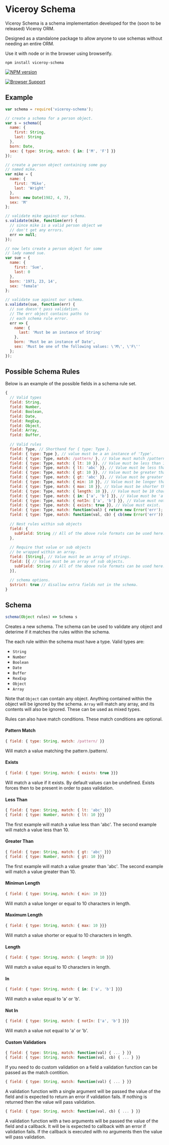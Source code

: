 Viceroy Schema
==============

Viceroy Schema is a schema implementation
developed for the (soon to be released) Viceroy ORM.

Designed as a standalone package to allow anyone
to use schemas without needing an entire ORM.

Use it with node or in the browser using
browserify.

```shell
npm install viceroy-schema
```

[![NPM version](https://badge.fury.io/js/viceroy-schema.png)](http://badge.fury.io/js/viceroy-schema)

[![Browser Support](https://ci.testling.com/Battlefy/Viceroy-Schema.png)](https://ci.testling.com/Battlefy/Viceroy-Schema)

Example
-------
```javascript
var schema = require('viceroy-schema');

// create a schema for a person object.
var s = schema({
  name: {
    first: String,
    last: String
  },
  born: Date,
  sex: { type: String, match: { in: ['M', 'F'] }}
});

// create a person object containing some guy
// named mike.
var mike = {
  name: {
    first: 'Mike',
    last: 'Wright'
  },
  born: new Date(1982, 4, 7),
  sex: 'M'
};

// validate mike against our schema.
s.validate(mike, function(err) {
  // since mike is a valid person object we
  // don't get any errors.
  err => null;
});

// now lets create a person object for some
// lady named sue.
var sue = {
  name: {
    first: 'Sue',
    last: 0
  },
  born: '1971, 23, 14',
  sex: 'female'
};

// validate sue against our schema.
s.validate(sue, function(err) {
  // sue doesn't pass validation.
  // The err object contains paths to
  // each schema rule error.
  err => {
    name: {
      last: 'Must be an instance of String'
    },
    born: 'Must be an instance of Date',
    sex: 'Must be one of the following values: \'M\', \'F\''
  };
});
```

Possible Schema Rules
---------------------
Below is an example of the possible fields in
a schema rule set.

```javascript
{
  // Valid types
  field: String,
  field: Number,
  field: Boolean,
  field: Date,
  field: RegExp,
  field: Object,
  field: Array,
  field: Buffer,
  
  // Valid rules
  field: Type, // Shorthand for { type: Type }.
  field: { type: Type }, // value must be a an instance of 'Type'.
  field: { type: Type, match: /pattern/ }, // Value must match /pattern/.
  field: { type: Type, match: { lt: 10 }}, // Value must be less than 10.
  field: { type: Type, match: { lt: 'abc' }}, // Value must be less than 'abc'.
  field: { type: Type, match: { gt: 10 }}, // Value must be greater than 10.
  field: { type: Type, match: { gt: 'abc' }}, // Value must be greater than 'abc'.
  field: { type: Type, match: { min: 10 }}, // Value must be longer than 10 chars.
  field: { type: Type, match: { max: 10 }}, // Value must be shorter than 10 chars.
  field: { type: Type, match: { length: 10 }}, // Value must be 10 chars in length.
  field: { type: Type, match: { in: ['a', 'b'] }}, // Value must be 'a' or 'b'.
  field: { type: Type, match: { notIn: ['a', 'b'] }}, // Value must not be 'a' or 'b'.
  field: { type: Type, match: { exists: true }}, // Value must exist.
  field: { type: Type, match: function(val) { return new Error('err'); } }, // Value must not cause fn to return an error.
  field: { type: Type, match: function(val, cb) { cb(new Error('err')); } }, // Value must not cause fn to callback with an error.
  
  // Nest rules within sub objects
  field: {
    subField: String // All of the above rule formats can be used here...
  },
  
  // Require that value or sub objects
  // be wrapped within an array.
  field: [String], // Value must be an array of strings.
  field: [{ // Value must be an array of sub objects.
    subField: String // All of the above rule formats can be used here...
  }],
  
  // schema options.
  $strict: true // disallow extra fields not in the schema.
}
```

Schema
-----
```javascript
schema(Object rules) => Schema s
```
Creates a new schema. The schema can be used
to validate any object and deterime if it
matches the rules within the schema.

The each rule within the schema must have a
type. Valid types are:
- `String`
- `Number`
- `Boolean`
- `Date`
- `Buffer`
- `RexExp`
- `Object`
- `Array`

Note that `Object` can contain any object.
Anything contained within the object will be
ignored by the schema. `Array` will match any
array, and its contents will also be ignored.
These can be used as mixed types.

Rules can also have match conditions. These
match conditions are optional.

#### Pattern Match
```javascript
{ field: { type: String, match: /pattern/ }}
```
Will match a value matching the pattern
/pattern/.

#### Exists
```javascript
{ field: { type: String, match: { exists: true }}}
```
Will match a value if it exists. By default
values can be undefined. Exists forces then
to be present in order to pass validation.

#### Less Than
```javascript
{ field: { type: String, match: { lt: 'abc' }}}
{ field: { type: Number, match: { lt: 10 }}}
```
The first example will match a value less
than 'abc'. The second example will match
a value less than 10.

#### Greater Than
```javascript
{ field: { type: String, match: { gt: 'abc' }}}
{ field: { type: Number, match: { gt: 10 }}}
```
The first example will match a value greater
than 'abc'. The second example will match
a value greater than 10.

#### Minimun Length
```javascript
{ field: { type: String, match: { min: 10 }}}
```
Will match a value longer or equal to 10
characters in length.

#### Maximum Length
```javascript
{ field: { type: String, match: { max: 10 }}}
```
Will match a value shorter or equal to 10
characters in length.

#### Length
```javascript
{ field: { type: String, match: { length: 10 }}}
```
Will match a value equal to 10 characters
in length.

#### In
```javascript
{ field: { type: String, match: { in: ['a', 'b'] }}}
```
Will match a value equal to 'a' or 'b'.

#### Not In
```javascript
{ field: { type: String, match: { notIn: ['a', 'b'] }}}
```
Will match a value not equal to 'a' or 'b'.

#### Custom Validatiors
```javascript
{ field: { type: String, match: function(val) { ... } }}
{ field: { type: String, match: function(val, cb) { ... } }}
```
If you need to do custom validation on a field a
validation function can be passed as the match
contition.

```javascript
{ field: { type: String, match: function(val) { ... } }}
```
A validation function with a single argument 
will be passed the value of the field and
is expected to return an error if validation
fails. If nothing is returned then the value 
will pass validation.

```javascript
{ field: { type: String, match: function(val, cb) { ... } }}
```
A validation function with a two arguments
will be passed the value of the field and a
callback. It will be is expected to callback
with an error if validation fails.
If the callback is executed with no arguments
then the value will pass validation.
